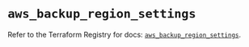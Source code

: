 # `aws_backup_region_settings`

Refer to the Terraform Registry for docs: [`aws_backup_region_settings`](https://registry.terraform.io/providers/hashicorp/aws/5.32.0/docs/resources/backup_region_settings).
